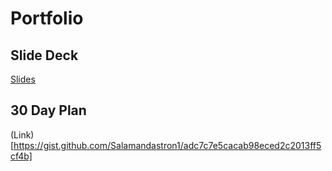 # Portfolio

## Slide Deck

[Slides](https://docs.google.com/presentation/d/14reo1Qvs9s8XsQvOCgs_4KgK8pyiOyD3SGp_JqFPxpg/edit?usp=sharing)

## 30 Day Plan

(Link)[https://gist.github.com/Salamandastron1/adc7c7e5cacab98eced2c2013ff5cf4b]
